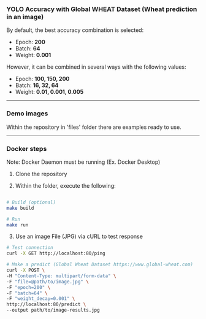 ### YOLO Accuracy with Global WHEAT Dataset (Wheat prediction in an image)

By default, the best accuracy combination is selected:  
- Epoch: **200**
- Batch: **64**
- Weight: **0.001**

However, it can be combined in several ways with the following values:

- Epoch: **100, 150, 200**
- Batch: **16, 32, 64**
- Weight: **0.01, 0.001, 0.005**

---
### Demo images
Within the repository in 'files' folder there are examples ready to use.

---
### Docker steps

Note: Docker Daemon must be running (Ex. Docker Desktop)

1. Clone the repository

2. Within the folder, execute the following:

```bash

# Build (optional)
make build

# Run
make run

```
  
  3. Use an image File (JPG) via cURL to test response

  ```bash
  # Test connection
  curl -X GET http://localhost:80/ping

  # Make a predict (Global Wheat Dataset https://www.global-wheat.com)
  curl -X POST \
  -H "Content-Type: multipart/form-data" \
  -F "file=@path/to/image.jpg" \
  -F "epoch=200" \
  -F "batch=64" \
  -F "weight_decay=0.001" \
  http://localhost:80/predict \
  --output path/to/image-results.jpg
  ```
  

